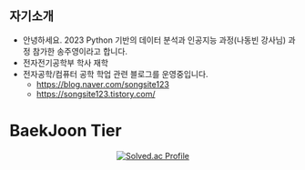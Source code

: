 ## 자기소개

* 안녕하세요. 2023 Python 기반의 데이터 분석과 인공지능 과정(나동빈 강사님) 과정 참가한 송주영이라고 합니다.
* 전자전기공학부 학사 재학
* 전자공학/컴퓨터 공학 학업 관련 블로그를 운영중입니다.
  *   https://blog.naver.com/songsite123
  *   https://songsite123.tistory.com/

# BaekJoon Tier
<div align=center>

[![Solved.ac Profile](http://mazassumnida.wtf/api/v2/generate_badge?boj=songsite123)](https://solved.ac/songsite123/)

</div>
